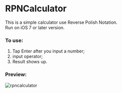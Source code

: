 # RPNCalculator
This is a simple calculator use Reverse Polish Notation.  
Run on iOS 7 or later version.  
### To use:  
1. Tap Enter after you input a number;  
2. input operator;
3. Result shows up.  

### Preview:
![rpncalculator](https://cloud.githubusercontent.com/assets/5423616/7011673/040fda6c-dc60-11e4-95f3-3532455e71a1.png)

